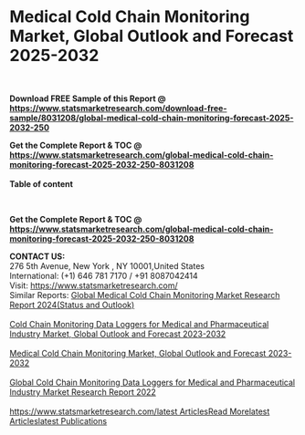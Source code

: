 <h1>Medical Cold Chain Monitoring Market, Global Outlook and Forecast 2025-2032</h1><br/><p><strong>Download FREE Sample of this Report @ <a href="https://www.statsmarketresearch.com/download-free-sample/8031208/global-medical-cold-chain-monitoring-forecast-2025-2032-250">https://www.statsmarketresearch.com/download-free-sample/8031208/global-medical-cold-chain-monitoring-forecast-2025-2032-250</a></strong></p><div><b>Get the Complete Report & TOC @ <a href="https://www.statsmarketresearch.com/global-medical-cold-chain-monitoring-forecast-2025-2032-250-8031208">https://www.statsmarketresearch.com/global-medical-cold-chain-monitoring-forecast-2025-2032-250-8031208</a></b></div><br><b>Table of content</b><p><br><div><b>Get the Complete Report & TOC @ <a href="https://www.statsmarketresearch.com/global-medical-cold-chain-monitoring-forecast-2025-2032-250-8031208">https://www.statsmarketresearch.com/global-medical-cold-chain-monitoring-forecast-2025-2032-250-8031208</a></b></div></p> <b>CONTACT US:</b><br>276 5th Avenue, New York , NY 10001,United States<br>International: (+1) 646 781 7170 / +91 8087042414<br>Visit: <a href="https://www.statsmarketresearch.com/">https://www.statsmarketresearch.com/</a><br>Similar Reports: <a href="https://www.statsmarketresearch.com/global-medical-cold-chain-monitoring-forecast-2025-2032-250-8031208">Global Medical Cold Chain Monitoring Market Research Report 2024(Status and Outlook)</a><br/><br/><a href="https://www.statsmarketresearch.com/global-medical-cold-chain-monitoring-forecast-2025-2032-250-8031208">Cold Chain Monitoring Data Loggers for Medical and Pharmaceutical Industry Market, Global Outlook and Forecast 2023-2032</a><br/><br/><a href="https://www.statsmarketresearch.com/global-medical-cold-chain-monitoring-forecast-2025-2032-250-8031208">Medical Cold Chain Monitoring Market, Global Outlook and Forecast 2023-2032</a><br/><br/><a href="https://www.statsmarketresearch.com/global-medical-cold-chain-monitoring-forecast-2025-2032-250-8031208">Global Cold Chain Monitoring Data Loggers for Medical and Pharmaceutical Industry Market Research Report 2022</a><br/><br/><a href="https://gyeongbokgung.com">https://www.statsmarketresearch.com/</a><a href="https://hallyeomaritime.com">latest Articles</a><a href="https://jingwansa.com">Read More</a><a href=https://nguoiviet.jp/">latest Articles</a><a href="https://www.intelmarketresearch.com/">latest Publications</a>